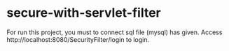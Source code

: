 # secure-with-servlet-filter
For run this project, you must to connect sql file (mysql) has given.
Access http://localhost:8080/SecurityFilter/login to login.
